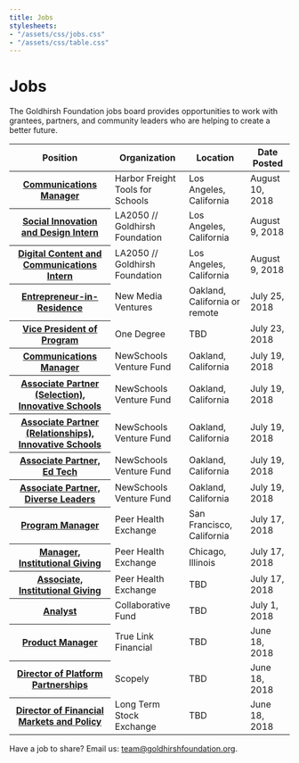 ```yaml
---
title: Jobs
stylesheets:
- "/assets/css/jobs.css"
- "/assets/css/table.css"
---
```


Jobs
===========

The Goldhirsh Foundation jobs board provides opportunities to work with grantees, partners, and community leaders who are helping to create a better future.



<table>
<thead>
<tr>
  <th scope="col">Position</th>
  <th scope="col">Organization</th>
  <th scope="col">Location</th>
  <th scope="col">Date Posted</th>
</tr>
</thead>
<tbody>

<!--
<tr>
  <th scope="row"><a href="https://la2050.org/jobs/1475">President</a></th>
  <td>Vista Del Mar Child and Family Services</td>
  <td>San Francisco, California</td>
  <td>September 5, 2018</td>
</tr>
-->

<tr>
  <th scope="row"><a href="https://la2050.org/jobs/1475">Communications Manager</a></th>
  <td>Harbor Freight Tools for Schools</td>
  <td>Los Angeles, California</td>
  <td>August 10, 2018</td>
</tr>

<tr>
  <th scope="row"><a href="https://la2050.org/jobs/1473">Social Innovation and Design Intern</a></th>
  <td>LA2050 // Goldhirsh Foundation</td>
  <td>Los Angeles, California</td>
  <td>August 9, 2018</td>
</tr>

<tr>
  <th scope="row"><a href="https://la2050.org/jobs/1474">Digital Content and Communications Intern</a></th>
  <td>LA2050 // Goldhirsh Foundation</td>
  <td>Los Angeles, California</td>
  <td>August 9, 2018</td>
</tr>

<tr>
  <th scope="row"><a href="https://docs.google.com/document/d/1cncFvhRgKHUqxdvnSiqv7B-ihHEQq0mr2zlrpmqnGqA/edit">Entrepreneur-in-Residence</a></th>
  <td>New Media Ventures</td>
  <td>Oakland, California or remote</td>
  <td>July 25, 2018</td>
</tr>

<tr>
  <th scope="row"><a href="https://www.1degree.org/about/join/vp-of-program/?p=BL-OPN-ALL-NL61-2017-JUL-26-LAPress">Vice President of Program</a></th>
  <td>One Degree</td>
  <td>TBD</td>
  <td>July 23, 2018</td>
</tr>

<tr>
  <th scope="row"><a href="https://newschools.theresumator.com/apply/jobs/details/uuQUVGEjLP?">Communications Manager</a></th>
  <td>NewSchools Venture Fund</td>
  <td>Oakland, California</td>
  <td>July 19, 2018</td>
</tr>

<tr>
  <th scope="row"><a href="https://newschools.theresumator.com/apply/jobs/details/XjimmhRQEm?">Associate Partner (Selection), Innovative Schools</a></th>
  <td>NewSchools Venture Fund</td>
  <td>Oakland, California</td>
  <td>July 19, 2018</td>
</tr>

<tr>
  <th scope="row"><a href="https://newschools.theresumator.com/apply/jobs/details/7Er2otIS5V?">Associate Partner (Relationships), Innovative Schools</a></th>
  <td>NewSchools Venture Fund</td>
  <td>Oakland, California</td>
  <td>July 19, 2018</td>
</tr>

<tr>
  <th scope="row"><a href="https://newschools.theresumator.com/apply/jobs/details/WhvYPvQtlo?">Associate Partner, Ed Tech</a></th>
  <td>NewSchools Venture Fund</td>
  <td>Oakland, California</td>
  <td>July 19, 2018</td>
</tr>

<tr>
  <th scope="row"><a href="https://newschools.theresumator.com/apply/jobs/details/XBQzoTNmm9?">Associate Partner, Diverse Leaders</a></th>
  <td>NewSchools Venture Fund</td>
  <td>Oakland, California</td>
  <td>July 19, 2018</td>
</tr>

<tr>
  <th scope="row"><a href="https://phe.bamboohr.com/jobs/view.php?id=60">Program Manager</a></th>
  <td>Peer Health Exchange</td>
  <td>San Francisco, California</td>
  <td>July 17, 2018</td>
</tr>

<tr>
  <th scope="row"><a href="https://phe.bamboohr.com/jobs/view.php?id=64">Manager, Institutional Giving</a></th>
  <td>Peer Health Exchange</td>
  <td>Chicago, Illinois</td>
  <td>July 17, 2018</td>
</tr>

<tr>
  <th scope="row"><a href="https://phe.bamboohr.com/jobs/view.php?id=61">Associate, Institutional Giving</a></th>
  <td>Peer Health Exchange</td>
  <td>TBD</td>
  <td>July 17, 2018</td>
</tr>

<tr>
  <th scope="row"><a href="http://www.collaborativefund.com/blog/calling-others-to-join-collaborative-fund/">Analyst</a></th>
  <td>Collaborative Fund</td>
  <td>TBD</td>
  <td>July 1, 2018</td>
</tr>

<tr>
  <th scope="row"><a href="https://www.truelinkfinancial.com/career/product-manager-2">Product Manager</a></th>
  <td>True Link Financial</td>
  <td>TBD</td>
  <td>June 18, 2018</td>
</tr>

<tr>
  <th scope="row"><a href="https://scopely.com/join-us/">Director of Platform Partnerships</a></th>
  <td>Scopely</td>
  <td>TBD</td>
  <td>June 18, 2018</td>
</tr>

<tr>
  <th scope="row"><a href="https://ltse.com/careers">Director of Financial Markets and Policy</a></th>
  <td>Long Term Stock Exchange</td>
  <td>TBD</td>
  <td>June 18, 2018</td>
</tr>

</tbody>
</table>



Have a job to share? Email us: [team@goldhirshfoundation.org](mailto:team@goldhirshfoundation.org).



